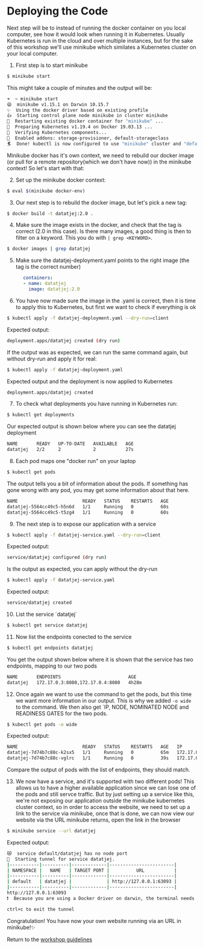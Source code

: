 # Deploying the Code
Next step will be to instead of running the docker container on you local computer, see how it would look when running it in Kubernetes. 
Usually Kubernetes is run in the cloud and over multiple instances, but for the sake of this workshop we'll use minikube which similates a Kubernetes cluster on your local computer. 

1. First step is to start minikube
  ```bash
  $ minikube start
  ```
  This might take a couple of minutes and the output will be:
  ```bash
  ➜  ~ minikube start
  😄  minikube v1.15.1 on Darwin 10.15.7
  ✨  Using the docker driver based on existing profile
  👍  Starting control plane node minikube in cluster minikube
  🔄  Restarting existing docker container for "minikube" ...
  🐳  Preparing Kubernetes v1.19.4 on Docker 19.03.13 ...
  🔎  Verifying Kubernetes components...
  🌟  Enabled addons: storage-provisioner, default-storageclass
  🏄  Done! kubectl is now configured to use "minikube" cluster and "default" namespace by default
  ```

  Minikube docker has it's own context, we need to rebuild our docker image (or pull for a remote repository(which we don't have now)) in the minikube context! So let's start with that:

2. Set up the minikube docker context:
  ```bash
  $ eval $(minikube docker-env)
  ```

3. Our next step is to rebuild the docker image, but let's pick a new tag:
  ```bash
  $ docker build -t datatjej:2.0 .
  ```
4. Make sure the image exists in the docker, and check that the tag is correct (2.0 in this case). Is there many images, a good thing is then to filter on a keyword. This you do with `| grep <KEYWORD>`. 
  ```bash
  $ docker images | grep datatjej
  ```

5. Make sure the datatjej-deployment.yaml points to the right image (the tag is the correct number)
```yaml
      containers:
      - name: datatjej
        image: datatjej:2.0
```

6. You have now made sure the image in the .yaml is correct, then it is time to   apply this to Kubernetes, but first we want to check if everything is ok
  ```bash
  $ kubectl apply -f datatjej-deployment.yaml --dry-run=client
  ```
  Expected output: 
  ```bash
  deployment.apps/datatjej created (dry run)
  ```
  If the output was as expected, we can run the same command again, but without dry-run and apply it for real:
  ```bash
  $ kubectl apply -f datatjej-deployment.yaml
  ```
  Expected output and the deployment is now applied to Kubernetes 
  ```bash
  deployment.apps/datatjej created
  ```

7. To check what deployments you have running in Kubernetes run:
  ```bash
  $ kubectl get deployments
  ```
  Our expected output is shown below where you can see the datatjej deployment
  ```bash
  NAME       READY   UP-TO-DATE   AVAILABLE   AGE
  datatjej   2/2     2            2           27s
  ```

8. Each pod maps one "docker run" on your laptop
  ```bash
  $ kubectl get pods
  ```
  The output tells you a bit of information about the pods. If something has gone wrong with any pod, you may get some information about that here.
  ```bash 
  NAME                        READY   STATUS    RESTARTS   AGE
  datatjej-5564cc49c5-h5n6d   1/1     Running   0          60s
  datatjej-5564cc49c5-t5zg4   1/1     Running   0          60s
  ```

9. The next step is to expose our application with a service
  ```bash
  $ kubectl apply -f datatjej-service.yaml --dry-run=client
  ```
  Expected output:
  ```bash
  service/datatjej configured (dry run)
  ```
  Is the output as expected, you can apply without the dry-run
  ```bash
  $ kubectl apply -f datatjej-service.yaml
  ```
  Expected output:
  ```bash
  service/datatjej created
  ```
10. List the service ´datatjej´
  ```bash
  $ kubectl get service datatjej
  ```
11. Now list the endpoints conected to the service
  ```bash
  $ kubectl get endpoints datatjej
  ```
  You get the output shown below where it is shown that the service has two endpoints, mapping to our two pods
  ```bash
  NAME       ENDPOINTS                         AGE
  datatjej   172.17.0.3:8080,172.17.0.4:8080   4h28m
  ```
12. Once again we want to use the command to get the pods, but this time we   want more information in our output. This is why we added `-o wide` to the command. We then also get `IP, NODE, NOMINATED NODE and READINESS GATES for the two pods.
  ```bash
  $ kubectl get pods -o wide
  ```
  Expected output:
  ```bash
  NAME                        READY   STATUS    RESTARTS   AGE   IP           NODE       NOMINATED NODE   READINESS GATES
  datatjej-7d74b7c88c-k2sx5   1/1     Running   0          65m   172.17.0.3   minikube   <none>           <none>
  datatjej-7d74b7c88c-vglrc   1/1     Running   0          39s   172.17.0.4   minikube   <none>           <none>
  ```
  Compare the output of pods with the list of endpoints, they should match.

13. We now have a service, and it's supported with two different pods! This allows us to have a higher available application since we can lose one of the pods and still servce traffic. But by just setting up a service like this, we're not exposing our application outside the minikube kubernetes cluster context, so in order to access the website, we need to set up a link to the service via minikube, once that is done, we can now view our website via the URL minikube returns, open the link in the browser
  ```bash
  $ minikube service --url datatjej
  ```
  Expected output:
  ```bash
  😿  service default/datatjej has no node port
  🏃  Starting tunnel for service datatjej.
  |-----------|----------|-------------|------------------------|
  | NAMESPACE |   NAME   | TARGET PORT |          URL           |
  |-----------|----------|-------------|------------------------|
  | default   | datatjej |             | http://127.0.0.1:63093 |
  |-----------|----------|-------------|------------------------|
  http://127.0.0.1:63093
  ❗  Because you are using a Docker driver on darwin, the terminal needs to be open to run it.

  ctrl+c to exit the tunnel
  ```
Congratulation! You have now your own website running via an URL in minikube!✨

Return to the [workshop guidelines](./README.md)
